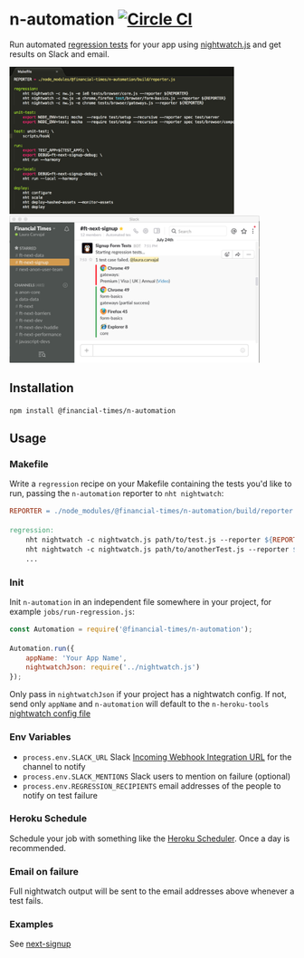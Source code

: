 # n-automation [![Circle CI](https://circleci.com/gh/Financial-Times/n-automation.svg?style=svg)](https://circleci.com/gh/Financial-Times/n-automation)

Run automated [regression tests](https://en.wikipedia.org/wiki/Regression_testing) for your app using [nightwatch.js](http://nightwatchjs.org/) and get results on Slack and email.

<img src="doc/makefile.png" height="260"> <img src="doc/slacknotif.png" height="260">

## Installation

`npm install @financial-times/n-automation`

## Usage

### Makefile
Write a `regression` recipe on your Makefile containing the tests you'd like to run, passing the `n-automation` reporter to `nht nightwatch`:

```Makefile
REPORTER = ./node_modules/@financial-times/n-automation/build/reporter.js

regression:
	nht nightwatch -c nightwatch.js path/to/test.js --reporter ${REPORTER}
	nht nightwatch -c nightwatch.js path/to/anotherTest.js --reporter ${REPORTER}
	...
```

### Init

Init `n-automation` in an independent file somewhere in your project, for example `jobs/run-regression.js`:

```js
const Automation = require('@financial-times/n-automation');

Automation.run({
	appName: 'Your App Name',
	nightwatchJson: require('../nightwatch.js')
});
```
Only pass in `nightwatchJson` if your project has a nightwatch config. If not, send only `appName` and `n-automation` will default to the `n-heroku-tools` [nightwatch config file](https://github.com/Financial-Times/n-heroku-tools/blob/master/config/nightwatch.json)

### Env Variables

- `process.env.SLACK_URL` Slack [Incoming Webhook Integration URL](https://financialtimes.slack.com/apps/new/A0F7XDUAZ-incoming-webhooks) for the channel to notify
- `process.env.SLACK_MENTIONS` Slack users to mention on failure (optional)
- `process.env.REGRESSION_RECIPIENTS` email addresses of the people to notify on test failure

### Heroku Schedule

Schedule your job with something like the [Heroku Scheduler](https://elements.heroku.com/addons/scheduler). Once a day is recommended.

### Email on failure

Full nightwatch output will be sent to the email addresses above whenever a test fails.

### Examples

See [next-signup](https://github.com/Financial-Times/next-signup)
